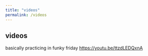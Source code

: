 ```yaml
---
title: "videos"
permalink: /videos
---
```

## videos

basically practicing in funky friday
https://youtu.be/ttzdLEDQxnA
